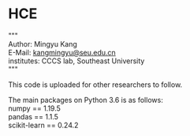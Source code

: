 # HCE
"""  
Author: Mingyu Kang   
E-Mail: kangmingyu@seu.edu.cn   
institutes: CCCS lab, Southeast University   
"""   

This code is uploaded for other researchers to follow.   

The main packages on Python 3.6 is as follows:   
numpy == 1.19.5   
pandas == 1.1.5   
scikit-learn == 0.24.2   

